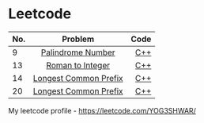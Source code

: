 # Leetcode

| No. |                                    Problem                                    |                                Code |
| :-- | :---------------------------------------------------------------------------: | ----------------------------------: |
| 9   |     [Palindrome Number](https://leetcode.com/problems/palindrome-number/)     |      [C++](9.palindrome-number.cpp) |
| 13  |      [Roman to Integer](https://leetcode.com/problems/roman-to-integer/)      |      [C++](13.roman-to-integer.cpp) |
| 14  | [Longest Common Prefix](https://leetcode.com/problems/longest-common-prefix/) | [C++](14.longest-common-prefix.cpp) |
| 20  |   [Longest Common Prefix](https://leetcode.com/problems/valid-parentheses/)   |     [C++](20.valid-parentheses.cpp) |

My leetcode profile - https://leetcode.com/YOG3SHWAR/
